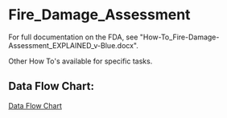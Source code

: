 # Fire_Damage_Assessment

For full documentation on the FDA, see "How-To_Fire-Damage-Assessment_EXPLAINED_v-Blue.docx".

Other How To's available for specific tasks.

## Data Flow Chart:
[Data Flow Chart](How-To_Data-Flow-Chart.png)
